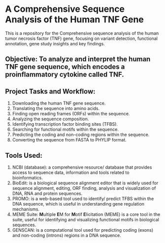 # A Comprehensive Sequence Analysis of the Human TNF Gene
This is a repository for the Comprehensive sequence analysis of the human tumor necrosis factor (TNF) gene, focusing on variant detection, functional annotation, gene study insights and key findings.

## Objective: To analyze and interpret the human TNF gene sequence, which encodes a proinflammatory cytokine called TNF.

## Project Tasks and Workflow:
1. Downloading the human TNF gene sequence.
2. Translating the sequence into amino acids.
3. Finding open reading frames (ORFs) within the sequence.
4. Analyzing the sequence composition.
5. Identifying transcription factor binding sites (TFBS).
6. Searching for functional motifs within the sequence.
7. Predicting the coding and non-coding regions within the sequence.
8. Converting the sequence from FASTA to PHYLIP format.

## Tools Used:
1. NCBI (database): a comprehensive resource/ database that provides access to sequence data, information and tools related to bioinformatics.
2. BioEdit: is a biological sequence alignment editor that is widely used for sequence alignment, editing, ORF finding, analysis and visualization of DNA, RNA and protein sequences. 
3. PROMO: is a web-based tool used to identify/ predict TFBS within the DNA sequence, which is useful in understanding gene regulation mechanisms. 
4. MEME Suite: **M**ultiple **E**M for **M**otif **E**licitation (MEME) is a core tool in the suite, useful for identifying and visualizing functional motifs in biological sequences.
5. GENSCAN: is a computational tool used for predicting coding (exons) and non-coding (introns) regions in a DNA sequence.


